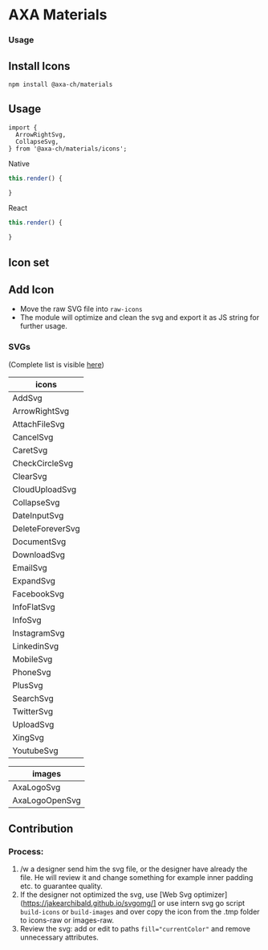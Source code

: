 # AXA Materials

### Usage

## Install Icons

`npm install @axa-ch/materials`

## Usage

```
import {
  ArrowRightSvg,
  CollapseSvg,
} from '@axa-ch/materials/icons';
```

Native

```js
this.render() {

}
```

React

```js
this.render() {

}
```

## Icon set

## Add Icon

- Move the raw SVG file into `raw-icons`
- The module will optimize and clean the svg and export it as JS string for further usage.

### SVGs

(Complete list is visible [here](https://github.com/axa-ch/patterns-library/tree/develop/src/components/00-materials/icons))

| icons            |
| ---------------- |
| AddSvg           |
| ArrowRightSvg    |
| AttachFileSvg    |
| CancelSvg        |
| CaretSvg         |
| CheckCircleSvg   |
| ClearSvg         |
| CloudUploadSvg   |
| CollapseSvg      |
| DateInputSvg     |
| DeleteForeverSvg |
| DocumentSvg      |
| DownloadSvg      |
| EmailSvg         |
| ExpandSvg        |
| FacebookSvg      |
| InfoFlatSvg      |
| InfoSvg          |
| InstagramSvg     |
| LinkedinSvg      |
| MobileSvg        |
| PhoneSvg         |
| PlusSvg          |
| SearchSvg        |
| TwitterSvg       |
| UploadSvg        |
| XingSvg          |
| YoutubeSvg       |

| images         |
| -------------- |
| AxaLogoSvg     |
| AxaLogoOpenSvg |

## Contribution

### Process:

1. /w a designer send him the svg file, or the designer have already the file. He will review it and change something for example inner padding etc. to guarantee quality.
2. If the designer not optimized the svg, use [Web Svg optimizer](https://jakearchibald.github.io/svgomg/] or use intern svg go script `build-icons` or `build-images` and over copy the icon from the .tmp folder to icons-raw or images-raw.
3. Review the svg: add or edit to paths `fill="currentColor"` and remove unnecessary attributes.
